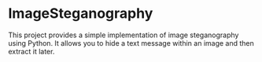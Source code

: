 # ImageSteganography
This project provides a simple implementation of image steganography using Python. It allows you to hide a text message within an image and then extract it later.
